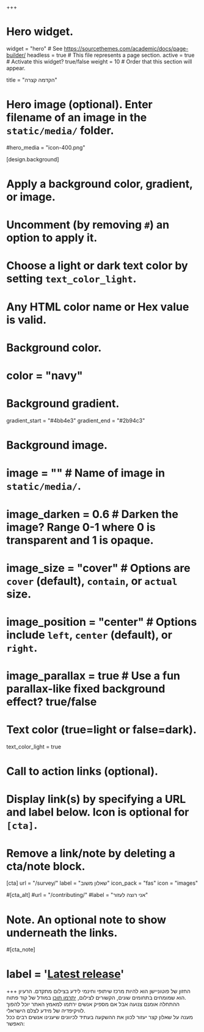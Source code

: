 +++
# Hero widget.
widget = "hero"  # See https://sourcethemes.com/academic/docs/page-builder/
headless = true  # This file represents a page section.
active = true  # Activate this widget? true/false
weight = 10  # Order that this section will appear.

title = "הקדמה קצרה"

# Hero image (optional). Enter filename of an image in the `static/media/` folder.
#hero_media = "icon-400.png"

[design.background]
  # Apply a background color, gradient, or image.
  #   Uncomment (by removing `#`) an option to apply it.
  #   Choose a light or dark text color by setting `text_color_light`.
  #   Any HTML color name or Hex value is valid.

  # Background color.
  # color = "navy"
  
  # Background gradient.
  gradient_start = "#4bb4e3"
  gradient_end = "#2b94c3"
  
  # Background image.
  # image = ""  # Name of image in `static/media/`.
  # image_darken = 0.6  # Darken the image? Range 0-1 where 0 is transparent and 1 is opaque.
  # image_size = "cover"  #  Options are `cover` (default), `contain`, or `actual` size.
  # image_position = "center"  # Options include `left`, `center` (default), or `right`.
  # image_parallax = true  # Use a fun parallax-like fixed background effect? true/false
  
  # Text color (true=light or false=dark).
  text_color_light = true

# Call to action links (optional).
#   Display link(s) by specifying a URL and label below. Icon is optional for `[cta]`.
#   Remove a link/note by deleting a cta/note block.
[cta]
  url = "/survey/"
  label = "שאלון משוב"
  icon_pack = "fas"
  icon = "images"
  
#[cta_alt]
#url = "/contributing/"
#label = "אני רוצה לעזור"

# Note. An optional note to show underneath the links.
#[cta_note]
# label = '<a class="js-github-release" href="https://sourcethemes.com/academic/updates" data-repo="gcushen/hugo-academic">Latest release<!-- V --></a>'

  
+++
החזון של פוטוניישן הוא להיות מרכז שיתופי וחינמי לידע בצילום מתקדם. 
הרעיון הוא שמומחים בתחומים שונים, הקשורים לצילום, [יתרמו תוכן](/contributing/) במודל של קוד פתוח.  
ההתחלה אומנם צנועה אבל אם מספיק אנשים ירתמו למאמץ האתר יוכל להפוך לוויקיפדיה של מידע לצלם הישראלי.  
מענה על שאלון קצר יעזור לכוון את ההשקעה בעתיד לכיוונים שיענינו אנשים רבים ככל האפשר: